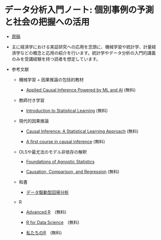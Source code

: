 # データ分析入門ノート: 個別事例の予測と社会の把握への活用

- [原稿](https://tetokawata.github.io/GentleML4Econ/)

- 主に経済学における実証研究への応用を念頭に、機械学習や統計学、計量経済学などの概念と応用の紹介を行います。統計学やデータ分析の入門的講義のみを受講経験を持つ読者を想定しています。

- 参考文献

    - 機械学習 $+$ 因果推論の包括的教材
    
        - [Applied Causal Inference Powered by ML and AI](https://causalml-book.org/) (無料)

    - 教師付き学習
    
        - [Introduction to Statistical Learning](https://www.statlearning.com/) (無料)

    - 現代的因果推論
    
        - [Causal Inference: A Statistical Learning Approach](https://web.stanford.edu/~swager/causal_inf_book.pdf) (無料)
    
        - [A first course in causal inference](https://arxiv.org/abs/2305.18793) (無料)

    - OLSや最尤法のモデル非依存の解釈

        - [Foundations of Agnostic Statistics](https://www.cambridge.org/core/books/foundations-of-agnostic-statistics/684756357E7E9B3DFF0A8157FB2DCECA)

        - [Causation, Comparison, and Regression](https://hdsr.mitpress.mit.edu/pub/1ybwbmlw/release/2) (無料)
        
    - 和書
        
        - [データ駆動型回帰分析](https://www.nippyo.co.jp/shop/book/9267.html)

    - R

        - [Advanced R](https://adv-r.hadley.nz/)　(無料)
    
        - [R for Data Science](https://r4ds.had.co.nz/)　(無料)
    
        - [私たちのR](https://www.jaysong.net/RBook/)　(無料)


